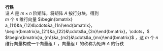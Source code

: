 **行秩**  
设 $A$ 是 $m\times n$ 阶矩阵，将矩阵 $A$ 按行分块，得到  
 $m$ 个 $n$ 维行向量 $\begin{bmatrix}  
a_{11}&a_{12}&\cdots&a_{1n}\end{bmatrix}，\begin{bmatrix}a_{21}&a_{22}&\cdots&a_{2n}\end{bmatrix}，\cdots，$   
 $\begin{bmatrix}a_{m1}&a_{m2}&\cdots&a_{mn}\end{bmatrix}$ ，这 $m$ 个 $n$ 维行向量构成一个向量组 $\Gamma$ ，向量组 $\Gamma$ 的秩称为矩阵 $A$ 的行秩  
